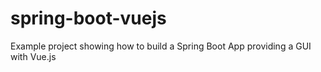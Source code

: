 # spring-boot-vuejs
Example project showing how to build a Spring Boot App providing a GUI with Vue.js
